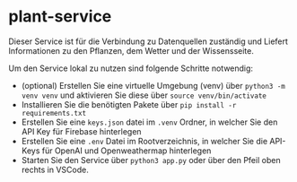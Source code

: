 # plant-service

Dieser Service ist für die Verbindung zu Datenquellen zuständig und Liefert Informationen zu den Pflanzen, dem Wetter und der Wissensseite.

Um den Service lokal zu nutzen sind folgende Schritte notwendig:
- (optional) Erstellen Sie eine virtuelle Umgebung (venv) über ```python3 -m venv venv``` und aktivieren Sie diese über ```source venv/bin/activate```
- Installieren Sie die benötigten Pakete über ```pip install -r requirements.txt```
- Erstellen Sie eine ```keys.json``` datei im ```.venv``` Ordner, in welcher Sie den API Key für Firebase hinterlegen
- Erstellen Sie eine ```.env``` Datei im Rootverzeichnis, in welcher Sie die API-Keys für OpenAI und Openweathermap hinterlegen
- Starten Sie den Service über ```python3 app.py``` oder über den Pfeil oben rechts in VSCode.
